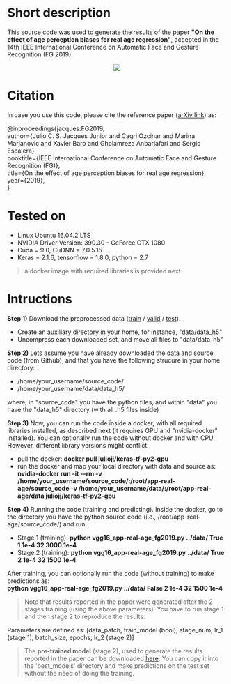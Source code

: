# Short description
This source code was used to generate the results of the paper 
<b>"On the effect of age perception biases for real age regression"</b>, accepted in the 
14th IEEE International Conference on Automatic Face and Gesture Recognition (FG 2019). 
<center><img src="http://158.109.8.102/AppaRealAgeFG19/fg-2019.jpg"></center>

# Citation
In case you use this code, please cite the reference paper (<a href="https://arxiv.org/abs/1902.07653">arXiv link</a>) as:

@inproceedings{jacques:FG2019,<br>
 author={Julio C. S. Jacques Junior and Cagri Ozcinar and Marina Marjanovic
         and Xavier Baro and Gholamreza Anbarjafari and Sergio Escalera},<br>
 booktitle={IEEE International Conference on Automatic Face and Gesture
            Recognition (FG)},<br>
 title={On the effect of age perception biases for real age regression},<br>
 year={2019},<br>
 }<br>
 

# Tested on
- Linux Ubuntu 16.04.2 LTS
- NVIDIA Driver Version: 390.30 - GeForce GTX 1080
- Cuda = 9.0, CuDNN = 7.0.5.15
- Keras = 2.1.6, tensorflow = 1.8.0, python = 2.7<br>
>a docker image with required libraries is provided next

# Intructions
<b>Step 1)</b> Download the preprocessed data (<a href="http://158.109.8.102/AppaRealAgeFG19/train.zip">train</a> / <a href="http://158.109.8.102/AppaRealAgeFG19/valid.zip">valid</a> / <a href="http://158.109.8.102/AppaRealAgeFG19/test.zip">test</a>). <br>
- Create an auxiliary directory in your home, for instance, "data/data_h5"
- Uncompress each downloaded set, and move all files to "data/data_h5"

<b>Step 2)</b> Lets assume you have already downloaded the data and source code (from Github), and that you have the following strucure in your home directory:

- /home/your_username/source_code/
- /home/your_username/data/data_h5/

where, in "source_code" you have the python files, and within "data" you have the "data_h5" directory (with all .h5 files inside)

<b>Step 3)</b> Now, you can run the code inside a docker, with all required libraries installed, as described next (it requires GPU and "nvidia-docker" installed). You can optionally run the code without docker and with CPU. However, different library versions might conflict.

  - pull the docker: <b>docker pull juliojj/keras-tf-py2-gpu</b>
  - run the docker and map your local directory with data and source as:<br>
<b>nvidia-docker run -it --rm -v /home/your_username/source_code/:/root/app-real-age/source_code -v /home/your_username/data/:/root/app-real-age/data juliojj/keras-tf-py2-gpu</b>

<b>Step 4)</b> Running the code (training and predicting). Inside the docker, go to the directory you have the python source code (i.e., /root/app-real-age/source_code/) and run:
 
- Stage 1 (training): <b>python vgg16_app-real-age_fg2019.py ../data/ True 1 1e-4 32 3000 1e-4</b>
- Stage 2 (training): <b>python vgg16_app-real-age_fg2019.py ../data/ True 2 1e-4 32 1500 1e-4</b>

After training, you can optionally run the code (without training) to make predictions as:<br>
<b>python vgg16_app-real-age_fg2019.py ../data/ False 2 1e-4 32 1500 1e-4</b>

>Note that results reported in the paper were generated after the 2 stages training (using the above parameters). You have to run stage 1 and then stage 2 to reproduce the results.

Parameters are defined as: [data_patch, train_model (bool), stage_num, lr_1 (stage 1), batch_size, epochs, lr_2 (stage 2)]

>The <b>pre-trained model</b> (stage 2), used to generate the results reported in the paper can be downloaded <a href="http://158.109.8.102/AppaRealAgeFG19/vgg16_app-real-age_fg2019_stage_2_st1-lr_0.0001_st2-lr_0.0001.hdf5">here</a>. You can copy it into the 'best_models' directory and make predictions on the test set without the need of doing the training.
